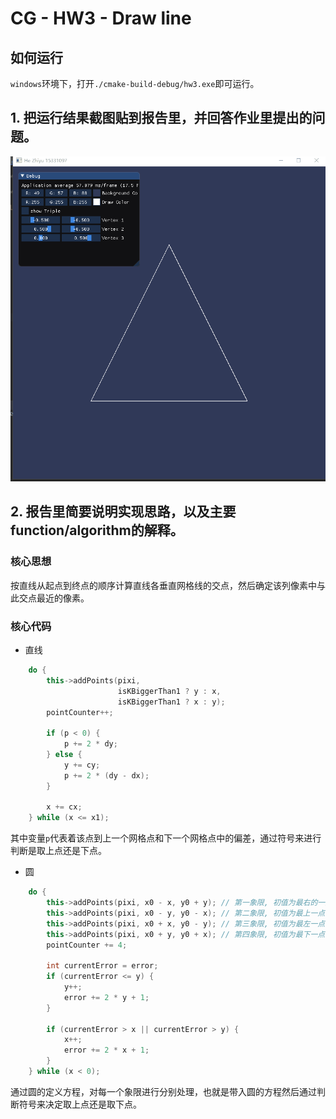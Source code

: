 # CG - HW3 - Draw line

## 如何运行

`windows`环境下，打开`./cmake-build-debug/hw3.exe`即可运行。

## 1. 把运行结果截图贴到报告里，并回答作业里提出的问题。

![demo](./HW3-DEMO.gif)

## 2. 报告里简要说明实现思路，以及主要function/algorithm的解释。

### 核心思想

按直线从起点到终点的顺序计算直线各垂直网格线的交点，然后确定该列像素中与此交点最近的像素。

### 核心代码

- 直线

```cpp
    do {
        this->addPoints(pixi,
                        isKBiggerThan1 ? y : x,
                        isKBiggerThan1 ? x : y);
        pointCounter++;

        if (p < 0) {
            p += 2 * dy;
        } else {
            y += cy;
            p += 2 * (dy - dx);
        }

        x += cx;
    } while (x <= x1);
```

其中变量`p`代表着该点到上一个网格点和下一个网格点中的偏差，通过符号来进行判断是取上点还是下点。

- 圆

```cpp
    do {
        this->addPoints(pixi, x0 - x, y0 + y); // 第一象限, 初值为最右的一点, 向上拓展
        this->addPoints(pixi, x0 - y, y0 - x); // 第二象限, 初值为最上一点, 向左拓展
        this->addPoints(pixi, x0 + x, y0 - y); // 第三象限, 初值为最左一点, 向下拓展
        this->addPoints(pixi, x0 + y, y0 + x); // 第四象限, 初值为最下一点, 向右拓展
        pointCounter += 4;

        int currentError = error;
        if (currentError <= y) {
            y++;
            error += 2 * y + 1;
        }

        if (currentError > x || currentError > y) {
            x++;
            error += 2 * x + 1;
        }
    } while (x < 0);
```

通过圆的定义方程，对每一个象限进行分别处理，也就是带入圆的方程然后通过判断符号来决定取上点还是取下点。